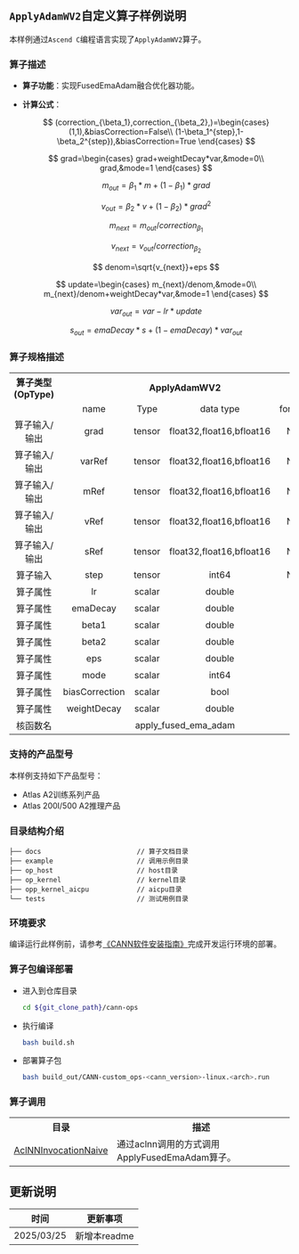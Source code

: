 ## `ApplyAdamWV2`自定义算子样例说明 
本样例通过`Ascend C`编程语言实现了`ApplyAdamWV2`算子。

### 算子描述
- **算子功能**：实现FusedEmaAdam融合优化器功能。
- **计算公式**：

  $$
  (correction_{\beta_1},correction_{\beta_2},)=\begin{cases}
  (1,1),&biasCorrection=False\\
  (1-\beta_1^{step},1-\beta_2^{step}),&biasCorrection=True
  \end{cases}
  $$
  
  $$
  grad=\begin{cases}
  grad+weightDecay*var,&mode=0\\
  grad,&mode=1
  \end{cases}
  $$
  
  $$
  m_{out}=\beta_1*m+(1-\beta_1)*grad
  $$

  $$
  v_{out}=\beta_2*v+(1-\beta_2)*grad^2
  $$

  $$
  m_{next}=m_{out}/correction_{\beta_1}
  $$

  $$
  v_{next}=v_{out}/correction_{\beta_2}
  $$

  $$
  denom=\sqrt{v_{next}}+eps
  $$

  $$
  update=\begin{cases}
  m_{next}/denom,&mode=0\\
  m_{next}/denom+weightDecay*var,&mode=1
  \end{cases}
  $$

  $$
  var_{out}=var-lr*update
  $$

  $$
  s_{out}=emaDecay*s+(1-emaDecay)*var_{out}
  $$

### 算子规格描述

<table>
<tr><th align="center">算子类型(OpType)</th><th colspan="4" align="center">ApplyAdamWV2</th></tr> 
<tr><td align="center"> </td><td align="center">name</td><td align="center">Type</td><td align="center">data type</td><td align="center">format</td></tr>  
<tr><td rowspan="2" align="center">算子输入/输出</td> 
<tr><td align="center">grad</td><td align="center">tensor</td><td align="center">float32,float16,bfloat16</td><td align="center">ND</td></tr>
<tr><td rowspan="2" align="center">算子输入/输出</td> 
<tr><td align="center">varRef</td><td align="center">tensor</td><td align="center">float32,float16,bfloat16</td><td align="center">ND</td></tr>
<tr><td rowspan="2" align="center">算子输入/输出</td>
<tr><td align="center">mRef</td><td align="center">tensor</td><td align="center">float32,float16,bfloat16</td><td align="center">ND</td></tr>
<tr><td rowspan="2" align="center">算子输入/输出</td>
<tr><td align="center">vRef</td><td align="center">tensor</td><td align="center">float32,float16,bfloat16</td><td align="center">ND</td></tr>
<tr><td rowspan="2" align="center">算子输入/输出</td>
<tr><td align="center">sRef</td><td align="center">tensor</td><td align="center">float32,float16,bfloat16</td><td align="center">ND</td></tr>
<tr><td rowspan="2" align="center">算子输入</td>
<tr><td align="center">step</td><td align="center">tensor</td><td align="center">int64</td><td align="center">ND</td></tr>  

<tr><td rowspan="1" align="center">算子属性</td>
<td align="center">lr</td><td align="center">scalar</td><td align="center">double</td><td align="center">-</td></tr>  
<tr><td rowspan="1" align="center">算子属性</td>
<td align="center">emaDecay</td><td align="center">scalar</td><td align="center">double</td><td align="center">-</td></tr>
<tr><td rowspan="1" align="center">算子属性</td>
<td align="center">beta1</td><td align="center">scalar</td><td align="center">double</td><td align="center">-</td></tr>
<tr><td rowspan="1" align="center">算子属性</td>
<td align="center">beta2</td><td align="center">scalar</td><td align="center">double</td><td align="center">-</td></tr>  
<tr><td rowspan="1" align="center">算子属性</td>
<td align="center">eps</td><td align="center">scalar</td><td align="center">double</td><td align="center">-</td></tr>  
<tr><td rowspan="1" align="center">算子属性</td>
<td align="center">mode</td><td align="center">scalar</td><td align="center">int64</td><td align="center">-</td></tr>  
<tr><td rowspan="1" align="center">算子属性</td>
<td align="center">biasCorrection</td><td align="center">scalar</td><td align="center">bool</td><td align="center">-</td></tr>  
<tr><td rowspan="1" align="center">算子属性</td>
<td align="center">weightDecay</td><td align="center">scalar</td><td align="center">double</td><td align="center">-</td></tr>

<tr><td rowspan="1" align="center">核函数名</td><td colspan="4" align="center">apply_fused_ema_adam</td></tr>  
</table>


### 支持的产品型号
本样例支持如下产品型号：
- Atlas A2训练系列产品
- Atlas 200I/500 A2推理产品


### 目录结构介绍
```
├── docs                        // 算子文档目录
├── example                     // 调用示例目录
├── op_host                     // host目录
├── op_kernel                   // kernel目录
├── opp_kernel_aicpu            // aicpu目录
└── tests                       // 测试用例目录
```


### 环境要求
编译运行此样例前，请参考[《CANN软件安装指南》](https://hiascend.com/document/redirect/CannCommunityInstSoftware)完成开发运行环境的部署。

### 算子包编译部署
  - 进入到仓库目录

    ```bash
    cd ${git_clone_path}/cann-ops
    ```

  - 执行编译

    ```bash
    bash build.sh
    ```

  - 部署算子包

    ```bash
    bash build_out/CANN-custom_ops-<cann_version>-linux.<arch>.run
    ```

### 算子调用
<table>
    <th>目录</th><th>描述</th>
    <tr>
        <td><a href="./examples/AclNNInvocationNaive"> AclNNInvocationNaive</td><td>通过aclnn调用的方式调用ApplyFusedEmaAdam算子。</td>
    </tr>
</table>

## 更新说明
| 时间         | 更新事项 |
|------------|------|
| 2025/03/25 | 新增本readme |